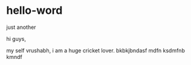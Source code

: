 # hello-word
just another 

hi guys,

my self vrushabh, i am a huge cricket lover.
bkbkjbndasf
mdfn ksdmfnb kmndf 

